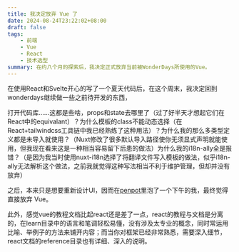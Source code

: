 ```yaml
---
title: 我决定放弃 Vue 了
date: 2024-08-24T23:22:02+08:00
draft: false
tags:
    - 前端
    - Vue
    - React
    - 技术选型
summary: 在约八个月的探索后，我决定正式放弃当前被WonderDays所使用的Vue。
---
```


在使用React和Svelte开心的写了一个夏天代码后，在这个周末，我决定回到wonderdays继续做一些之前待开发的东西，

打开代码库……这都是些啥，props和state去哪里了（过了好半天才想起它们在React中的equivalant）？为什么模板的class不能动态选择（在React+tailwindcss工具链中我已经熟练了这种用法）？为什么我的那么多类型定义都是未导入就使用？（Nuxt修改了很多默认导入路径使你无须显式声明就能使用，但我现在看来这是一种相当容易留下后患的做法）为什么我的i18n-ally全是报错？（是因为我当时使用nuxt-i18n选择了将翻译文件写入模板的做法，似乎i18n-ally无法解析这个做法，之前我就觉得这种写法相当不利于维护管理，但却并没有放弃）

之后，本来只是想要重新设计UI，因而在[penpot](https://penpot.app)里泡了一个下午的我，最终觉得直接放弃 Vue。

此外，感觉vue的教程文档比起react还是差了一点，react的教程与文档是分离的，在learn目录中的语言和笔调轻松易懂，没有涉及太专业的概念，同时常运用比喻、举例子的方法来铺开内容；而当你对框架已经非常熟悉，需要深入细节，react文档的reference目录也有详细、深入的说明。
